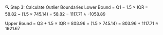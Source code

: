 🔍 Step 3: Calculate Outlier Boundaries
Lower Bound = Q1 − 1.5 × IQR
= 58.82 − (1.5 × 745.14)
= 58.82 − 1117.71 ≈ -1058.89

Upper Bound = Q3 + 1.5 × IQR
= 803.96 + (1.5 × 745.14)
= 803.96 + 1117.71 ≈ 1921.67